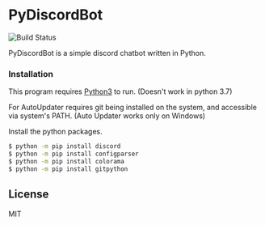 # PyDiscordBot

![Build Status](https://travis-ci.org/joemccann/dillinger.svg?branch=master)

PyDiscordBot is a simple discord chatbot written in Python.

### Installation

This program requires [Python3](https://www.python.org/downloads/release/python-366/) to run. (Doesn't work in python 3.7)

For AutoUpdater requires git being installed on the system, and accessible via system's PATH.
(Auto Updater works only on Windows)

Install the python packages.

```sh
$ python -m pip install discord
$ python -m pip install configparser
$ python -m pip install colorama
$ python -m pip install gitpython
```

License
----

MIT
